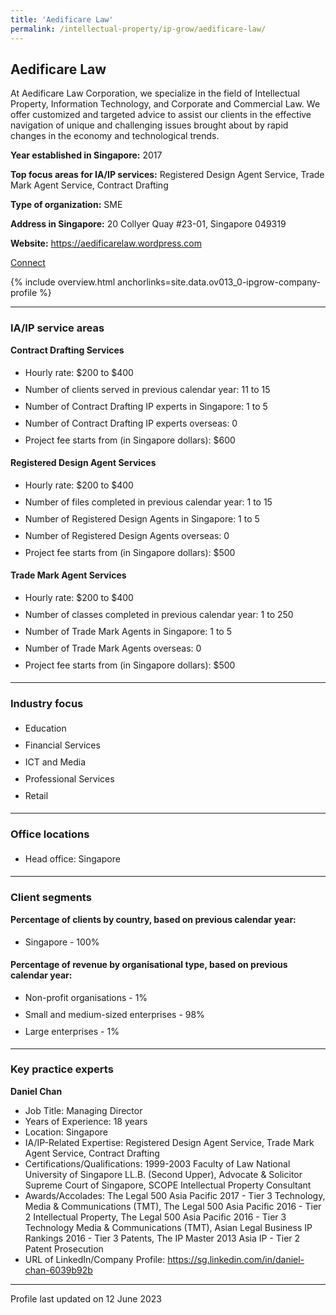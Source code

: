 ```yaml
---
title: 'Aedificare Law'
permalink: /intellectual-property/ip-grow/aedificare-law/
---
```


## Aedificare Law

At Aedificare Law Corporation, we specialize in the field of Intellectual Property, Information Technology, and Corporate and Commercial Law. We offer customized and targeted advice to assist our clients in the effective navigation of unique and challenging issues brought about by rapid changes in the economy and technological trends.

<b>Year established in Singapore:</b> 2017

<b>Top focus areas for IA/IP services:</b> Registered Design Agent Service, Trade Mark Agent Service, Contract Drafting

<b>Type of organization:</b> SME

<b>Address in Singapore:</b> 20 Collyer Quay #23-01, Singapore 049319

<b>Website:</b> <a href='https://aedificarelaw.wordpress.com'>https://aedificarelaw.wordpress.com</a>

<a class='btn' href='https://form.gov.sg/643c91c32c363600127058ea' target='_blank' rel='noopener'>Connect</a>

{% include overview.html anchorlinks=site.data.ov013_0-ipgrow-company-profile %}

---
<a name='ip-related-service-areas'></a>
### IA/IP service areas

**Contract Drafting Services**

<ul>
<li style='line-height: 27px; margin: 0px 0px !important'>Hourly rate:  $200 to $400</li>
<li style='line-height: 27px; margin: 0px 0px !important'>Number of clients served in previous calendar year: 11 to 15</li>
<li style='line-height: 27px; margin: 0px 0px !important'>Number of Contract Drafting IP experts in Singapore: 1 to 5</li>
<li style='line-height: 27px; margin: 0px 0px !important'>Number of Contract Drafting IP experts overseas: 0</li>
<li style='line-height: 27px; margin: 0px 0px !important'>Project fee starts from (in Singapore dollars): $600</li>
</ul>

**Registered Design Agent Services**

<ul>
<li style='line-height: 27px; margin: 0px 0px !important'>Hourly rate: $200 to $400</li>
<li style='line-height: 27px; margin: 0px 0px !important'>Number of files completed in previous calendar year: 1 to 15</li>
<li style='line-height: 27px; margin: 0px 0px !important'>Number of Registered Design Agents in Singapore: 1 to 5</li>
<li style='line-height: 27px; margin: 0px 0px !important'>Number of Registered Design Agents overseas: 0</li>
<li style='line-height: 27px; margin: 0px 0px !important'>Project fee starts from (in Singapore dollars): $500</li>
</ul>

**Trade Mark Agent Services**

<ul>
<li style='line-height: 27px; margin: 0px 0px !important'>Hourly rate:  $200 to $400</li>
<li style='line-height: 27px; margin: 0px 0px !important'>Number of classes completed in previous calendar year: 1 to 250</li>
<li style='line-height: 27px; margin: 0px 0px !important'>Number of Trade Mark Agents in Singapore: 1 to 5</li>
<li style='line-height: 27px; margin: 0px 0px !important'>Number of Trade Mark Agents overseas: 0</li>
<li style='line-height: 27px; margin: 0px 0px !important'>Project fee starts from (in Singapore dollars):  $500</li>
</ul>

---
<a name='industry-focus'></a>
### Industry focus

<ul><li style='line-height: 27px; margin: 0px 0px !important'> Education</li><li style='line-height: 27px; margin: 0px 0px !important'>Financial Services</li><li style='line-height: 27px; margin: 0px 0px !important'>ICT and Media</li><li style='line-height: 27px; margin: 0px 0px !important'>Professional Services</li><li style='line-height: 27px; margin: 0px 0px !important'>Retail</li></ul>

---
<a name='office-locations'></a>
### Office locations

<ul><li style='line-height: 27px; margin: 0px 0px !important'> Head office: Singapore</li></ul>

---
<a name='client-segments'></a>
### Client segments

**Percentage of clients by country, based on previous calendar year:**

<ul><li style='line-height: 27px; margin: 0px 0px !important'> Singapore - 100%</li></ul>

**Percentage of revenue by organisational type, based on previous calendar year:**

<ul><li style='line-height: 27px; margin: 0px 0px !important'> Non-profit organisations - 1%</li><li style='line-height: 27px; margin: 0px 0px !important'>Small and medium-sized enterprises - 98%</li><li style='line-height: 27px; margin: 0px 0px !important'>Large enterprises - 1%</li></ul>

---
<a name='key-practice-experts'></a>
### Key practice experts

**Daniel Chan**

- Job Title: Managing Director
- Years of Experience: 18 years
- Location: Singapore
- IA/IP-Related Expertise: Registered Design Agent Service, Trade Mark Agent Service, Contract Drafting
- Certifications/Qualifications: 1999-2003 Faculty of Law National University of Singapore LL.B. (Second Upper), Advocate & Solicitor Supreme Court of Singapore, SCOPE Intellectual Property Consultant
- Awards/Accolades: The Legal 500 Asia Pacific 2017 - Tier 3 Technology, Media & Communications (TMT), The Legal 500 Asia Pacific 2016 - Tier 2 Intellectual Property, The Legal 500 Asia Pacific 2016 - Tier 3 Technology Media & Communications (TMT), Asian Legal Business IP Rankings 2016 - Tier 3 Patents, The IP Master 2013 Asia IP - Tier 2 Patent Prosecution
- URL of LinkedIn/Company Profile: https://sg.linkedin.com/in/daniel-chan-6039b92b

---
Profile last updated on 12 June 2023
